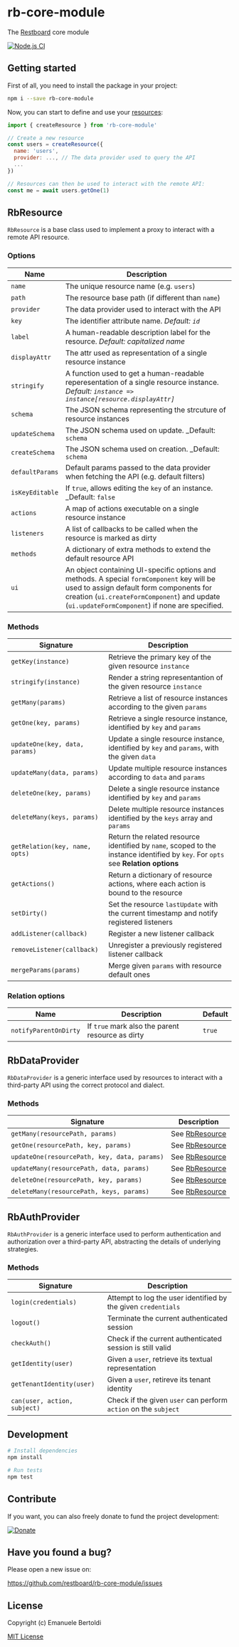 # rb-core-module

The [Restboard](https://restboard.github.io/) core module

[![Node.js CI](https://github.com/restboard/rb-core-module/actions/workflows/node.js.yml/badge.svg)](https://github.com/restboard/rb-core-module/actions/workflows/node.js.yml)

## Getting started

First of all, you need to install the package in your project:

```bash
npm i --save rb-core-module
```

Now, you can start to define and use your [resources](#RbResource):

```js
import { createResource } from 'rb-core-module'

// Create a new resource
const users = createResource({
  name: 'users',
  provider: ..., // The data provider used to query the API
  ...
})

// Resources can then be used to interact with the remote API:
const me = await users.getOne(1)
```

## RbResource

`RbResource` is a base class used to implement a proxy to interact with a remote API resource.

### Options

| Name            | Description |
| --------------- | ----------- |
| `name`          | The unique resource name (e.g. `users`) |
| `path`          | The resource base path (if different than `name`) |
| `provider`      | The data provider used to interact with the API |
| `key`           | The identifier attribute name. _Default: `id`_ |
| `label`         | A human-readable description label for the resource. _Default: capitalized name_ |
| `displayAttr`   | The attr used as representation of a single resource instance |
| `stringify`     | A function used to get a human-readable reperesentation of a single resource instance. _Default: `instance => instance[resource.displayAttr]`_ |
| `schema`        | The JSON schema representing the strcuture of resource instances |
| `updateSchema`  | The JSON schema used on update. _Default: `schema` |
| `createSchema`  | The JSON schema used on creation. _Default: `schema` |
| `defaultParams` | Default params passed to the data provider when fetching the API (e.g. default filters) |
| `isKeyEditable` | If `true`, allows editing the `key` of an instance. _Default: `false` |
| `actions`       | A map of actions executable on a single resource instance |
| `listeners`     | A list of callbacks to be called when the resource is marked as dirty |
| `methods`       | A dictionary of extra methods to extend the default resource API |
| `ui`            | An object containing UI-specific options and methods. A special `formComponent` key will be used to assign default form components for creation (`ui.createFormComponent`) and update (`ui.updateFormComponent`) if none are specified. |

### Methods

| Signature                      | Description    |
| ------------------------------ | -------------- |
| `getKey(instance)`             | Retrieve the primary key of the given resource `instance` |
| `stringify(instance)`          | Render a string representantion of the given resource `instance` |
| `getMany(params)`              | Retrieve a list of resource instances according to the given `params` |
| `getOne(key, params)`          | Retrieve a single resource instance, identified by `key` and `params` |
| `updateOne(key, data, params)` | Update a single resource instance, identified by `key` and `params`, with the given `data` |
| `updateMany(data, params)`     | Update multiple resource instances according to `data` and `params` |
| `deleteOne(key, params)`       | Delete a single resource instance identified by `key` and `params` |
| `deleteMany(keys, params)`     | Delete multiple resource instances identified by the `keys` array and `params` |
| `getRelation(key, name, opts)` | Return the related resource identified by `name`, scoped to the instance identified by `key`. For `opts` see **Relation options** |
| `getActions()`                 | Return a dictionary of resource actions, where each action is bound to the resource |
| `setDirty()`                   | Set the resource `lastUpdate` with the current timestamp and notify registered listeners |
| `addListener(callback)`        | Register a new listener callback |
| `removeListener(callback)`     | Unregister a previously registered listener callback |
| `mergeParams(params)`          | Merge given `params` with resource default ones |

### Relation options

| Name                  | Description                                      | Default           |
| --------------------- | ------------------------------------------------ | ----------------- |
| `notifyParentOnDirty` | If `true` mark also the parent resource as dirty | `true`            |

## RbDataProvider

`RbDataProvider` is a generic interface used by resources to interact with a
third-party API using the correct protocol and dialect.

### Methods

| Signature                                    | Description                   |
| -------------------------------------------- | ----------------------------- |
| `getMany(resourcePath, params)`              | See [RbResource](#RbResource) |
| `getOne(resourcePath, key, params)`          | See [RbResource](#RbResource) |
| `updateOne(resourcePath, key, data, params)` | See [RbResource](#RbResource) |
| `updateMany(resourcePath, data, params)`     | See [RbResource](#RbResource) |
| `deleteOne(resourcePath, key, params)`       | See [RbResource](#RbResource) |
| `deleteMany(resourcePath, keys, params)`     | See [RbResource](#RbResource) |

## RbAuthProvider

`RbAuthProvider` is a generic interface used to perform authentication and
authorization over a third-party API, abstracting the details of underlying
strategies.

### Methods

| Signature                    | Description                                                     |
| ---------------------------- | --------------------------------------------------------------- |
| `login(credentials)`         | Attempt to log the user identified by the given `credentials`   |
| `logout()`                   | Terminate the current authenticated session                     |
| `checkAuth()`                | Check if the current authenticated session is still valid       |
| `getIdentity(user)`          | Given a `user`, retrieve its textual representation             |
| `getTenantIdentity(user)`    | Given a `user`, retireve its tenant identity                    |
| `can(user, action, subject)` | Check if the given `user` can perform `action` on the `subject` |

## Development

```bash
# Install dependencies
npm install

# Run tests
npm test
```

## Contribute

If you want, you can also freely donate to fund the project development:

[![Donate](https://www.paypalobjects.com/en_US/i/btn/btn_donate_SM.gif)](https://paypal.me/EBertoldi)

## Have you found a bug?

Please open a new issue on:

<https://github.com/restboard/rb-core-module/issues>

## License

Copyright (c) Emanuele Bertoldi

[MIT License](http://en.wikipedia.org/wiki/MIT_License)
